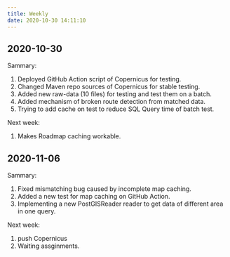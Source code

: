 ```yaml
---
title: Weekly
date: 2020-10-30 14:11:10
---
```


## 2020-10-30
Sammary:
1. Deployed GitHub Action script of Copernicus for testing.
2. Changed Maven repo sources of Copernicus for stable testing.
3. Added new raw-data (10 files) for testing and test them on a batch.
4. Added mechanism of broken route detection from matched data.
5. Trying to add cache on test to reduce SQL Query time of batch test.

Next week:
1. Makes Roadmap caching workable.

## 2020-11-06
Sammary:
1. Fixed mismatching bug caused by incomplete map caching.
2. Added a new test for map caching on GitHub Action.
3. Implementing a new PostGISReader reader to get data of different area in one query.

Next week:
1. push Copernicus
2. Waiting assginments.